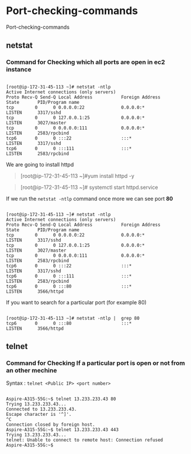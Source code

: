 # Port-checking-commands
Port-checking-commands

## netstat

### Command for Checking which all ports are open in ec2 instance

```

[root@ip-172-31-45-113 ~]# netstat -ntlp
Active Internet connections (only servers)
Proto Recv-Q Send-Q Local Address           Foreign Address         State       PID/Program name    
tcp        0      0 0.0.0.0:22              0.0.0.0:*               LISTEN      3317/sshd           
tcp        0      0 127.0.0.1:25            0.0.0.0:*               LISTEN      3027/master         
tcp        0      0 0.0.0.0:111             0.0.0.0:*               LISTEN      2583/rpcbind        
tcp6       0      0 :::22                   :::*                    LISTEN      3317/sshd           
tcp6       0      0 :::111                  :::*                    LISTEN      2583/rpcbind   

```

We are going to install httpd

> [root@ip-172-31-45-113 ~]#yum install httpd -y

> [root@ip-172-31-45-113 ~]# systemctl start httpd.service 


If we run the `netstat -ntlp` command once more we can see port **80**

```

[root@ip-172-31-45-113 ~]# netstat -ntlp
Active Internet connections (only servers)
Proto Recv-Q Send-Q Local Address           Foreign Address         State       PID/Program name    
tcp        0      0 0.0.0.0:22              0.0.0.0:*               LISTEN      3317/sshd           
tcp        0      0 127.0.0.1:25            0.0.0.0:*               LISTEN      3027/master         
tcp        0      0 0.0.0.0:111             0.0.0.0:*               LISTEN      2583/rpcbind        
tcp6       0      0 :::22                   :::*                    LISTEN      3317/sshd           
tcp6       0      0 :::111                  :::*                    LISTEN      2583/rpcbind        
tcp6       0      0 :::80                   :::*                    LISTEN      3566/httpd  

```

If you want to search for a particular port (for example 80)

```

[root@ip-172-31-45-113 ~]# netstat -ntlp |  grep 80
tcp6       0      0 :::80                   :::*                    LISTEN      3566/httpd 

```

## telnet

### Command for Checking If a particular port is open or not from an other mechine

Syntax : `telnet <Public IP> <port number>`

```
  
Aspire-A315-55G:~$ telnet 13.233.233.43 80
Trying 13.233.233.43...
Connected to 13.233.233.43.
Escape character is '^]'.
^C
Connection closed by foreign host.
Aspire-A315-55G:~$ telnet 13.233.233.43 443
Trying 13.233.233.43...
telnet: Unable to connect to remote host: Connection refused
Aspire-A315-55G:~$ 

```


